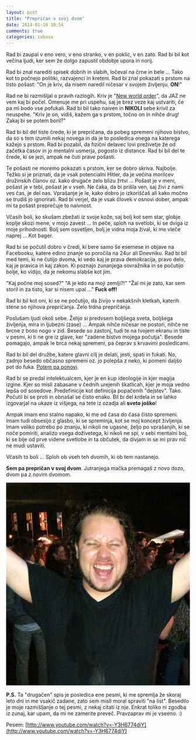 ```yaml
---
layout: post
title: "Prepričan v svoj dvom"
date: 2014-01-19 10:54
comments: true
categories: zabava
---
```

Rad bi zaupal v eno vero, v eno stranko, v en poklic, v en zato. Rad bi bil kot večina ljudi, ker sem že dolgo zapustil obdobje upora in norij. 

Rad bi znal narediti spisek dobrih in slabih, ločeval na črne in bele ... Tako kot to počnejo politiki, razvajenci in kreteni. Rad bi znal pokazati s prstom na tisto pošast: "On je kriv, da nisem naredil ničesar v svojem življenju, **ON**!"

Rad ne bi razmišljal o pravih razlogih. Kriv je "[New world order](http://en.wikipedia.org/wiki/New_world_order_\(politics\))", da JAZ ne vem kaj bi počel. Omenuje me pri uspehu, saj je brez veze kaj ustvariti, če pa mi bodo vse pofukali. Rad bi bil tako naiven in **NIKOLI** sebe krivil za neuspehe. "Kriv je on, vidiš, kažem ga s prstom, točno on in nihče drug! Zakaj bi se potem boril?"

Rad bi bil del tiste črede, ki je prepričana, da pobeg spremeni njihovo bistvo, da so s tem izumili nekaj novega in da je to posledica onega na katerega kažejo s prstom. Rad bi pozabil, da fizični delavec lovi preživetje že od začetka časov in jo mentalni usmerja, pogosto iz distance. Rad bi bil del te črede, ki se jezi, ampak ne čuti prave pošasti.

Te pošasti ne moremo pokazati s prstom, ker se dobro skriva. Najbolje. Težko si je priznati, da je vsak potencialni Hitler, da je večina morilcev družinskih članov oz. kako drugače zelo blizu žrtvi … Pošast je v meni, pošast je v tebi, pošast je v vseh. Ne čaka, da bi prišla ven, saj živi z nami ves čas, je del nas. Vprašanje je le, kako dobro jo izkoriščaš ali kako močno se trudiš jo ignorirati. Rad bi verjel, da je vsak človek v osnovi dober, ampak mi ta pošast preprečuje to naivnost. 

Včasih boli, ko skušam zbežati iz svoje kože, saj bolj kot sem star, globje koplje skozi mene, v mojo zavest … In peče, sploh na svetlobi, ki se dviga iz moje prihodnosti. Bolj sem osvetljen, bolj je vidna moja žival, ki me vleče naprej ... Kot bager.

Rad bi se počutil dobro v čredi, ki bere samo še esemese in objave na Facebooku, katere edino znanje so poročila na 24ur ali Dnevniku. Rad bi bil med temi, ki ne čutijo dvoma, ki vedo kaj je prava demokracija, pravo delo, kaj je pravica in kaj zakon. Ki poznajo zunanjega sovražnika in se počutijo bolje, ko vidijo, da je nekomu slabše kot jim. 

"Kaj počne moj sosed?" "A je kdo na moji zemlji?!" "Žal mi je zato, kar sem storil in za tisto, kar si nisem upal …" **Fuck off!**

Rad bi bil kot oni, ki se ne počutijo, da živijo v nekakšnih kletkah, katerih stene so njihova prepričanja. Zelo trdna prepričanja.

Poslušam ljudi okoli sebe. Želijo si predvsem boljšega sveta, boljšega življenja, mira in ljubezni (zase) … Ampak nihče ničesar ne postori, nihče ne brcne z boso nogo v zid. Besede so zastonj, tudi te na tvojem ekranu in tiste v pesmi, ki ti ne gre iz glave, ker "zadene bistvo mojega počutja". Besede pomagajo, ampak le brca nekaj spremeni, pa čeprav s krvavimi posledicami.

Rad bi bil del družbe, katere glavni cilj je delati, jesti, spati in fukati. No, zadnjo besedo občasno spremeni oz. jo polepša z neko, ki pomeni daljšo pot do fuka. [Potem pa ponovi](http://www.youtube.com/watch?v=3w2kL_4vplU). 

Rad bi se predal intelektualcem, kjer je en kup ideologije in kjer magija izgine. Kjer so misli zabasane v čednih urejenih škatlicah, kjer je moja vedno lepša od sosedove. Predefinicije kot definicija popačenih "dejstev". Tako. Počutil bi se proti in obnašal se čisto enako. Bil bi del krdela in se lahko izgovarjal na ukaze iz višjega, na tete iz ozadja ali **sveto joško**!

Ampak imam eno stalno napako, ki me od časa do časa čisto spremeni. Imam tudi obsesijo z glasbo, ki se spreminja, kot se moj koncept življenja. Imam veliko potrebo po znanju, ki nikoli ne ugasne, željo po vprašanjih, ki se noče pomiriti, analizo vsega doživetega, ki nikoli ne spi, v sebi mentalni boj, ki se bije od prve videne svetlobe in ta občutek, da divjam in se mi prav nič ne mudi ustaviti. 

Včasih to boli ... Sploh ob vseh teh dvomih, ki ob tem nastanejo.

**Sem pa prepričan v svoj dvom**. Jutranjega mačka premagaš z novo dozo, dvom pa z novim dvomom.

![image](/images/2014/mclion-sthsth.jpg)


**P.S.** Ta "drugačen" spis je posledica ene pesmi, ki me spremlja že skoraj leto dni in me vsakič zadane, zato sem misli moral spraviti "na list". Besedilo je moje razmišljanje o tej pesmi, z nekaj citati iz nje. Enkrat toliko ni zgodba iz zunaj, kar upam, da mi ne zamerite preveč. Pravzaprav mi je vseeno. :)  

Pesem: [http://www.youtube.com/watch?v=-Y3H6774diY](http://www.youtube.com/watch?v=-Y3H6774diY)

